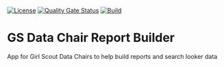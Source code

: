 [![License](https://img.shields.io/badge/License-Apache_2.0-blue.svg)](https://opensource.org/licenses/Apache-2.0) [![Quality Gate Status](https://sonarcloud.io/api/project_badges/measure?project=Service-Unit-469_report-builder-ui&metric=alert_status)](https://sonarcloud.io/summary/new_code?id=Service-Unit-469_report-builder-ui) [![Build](https://github.com/Service-Unit-469/report-builder-ui/actions/workflows/build.yml/badge.svg)](https://github.com/Service-Unit-469/report-builder-ui/actions/workflows/build.yml)

# GS Data Chair Report Builder

App for Girl Scout Data Chairs to help build reports and search looker data